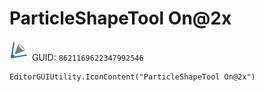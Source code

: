# ParticleShapeTool On@2x
![](/img/ParticleShapeTool%20On@2x.png)
GUID: `8621169622347992546`
```
EditorGUIUtility.IconContent("ParticleShapeTool On@2x")
```
